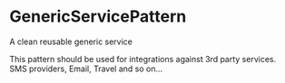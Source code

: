 # GenericServicePattern
A clean reusable generic service

This pattern should be used for integrations against 3rd party services. SMS providers, Email, Travel and so on...

